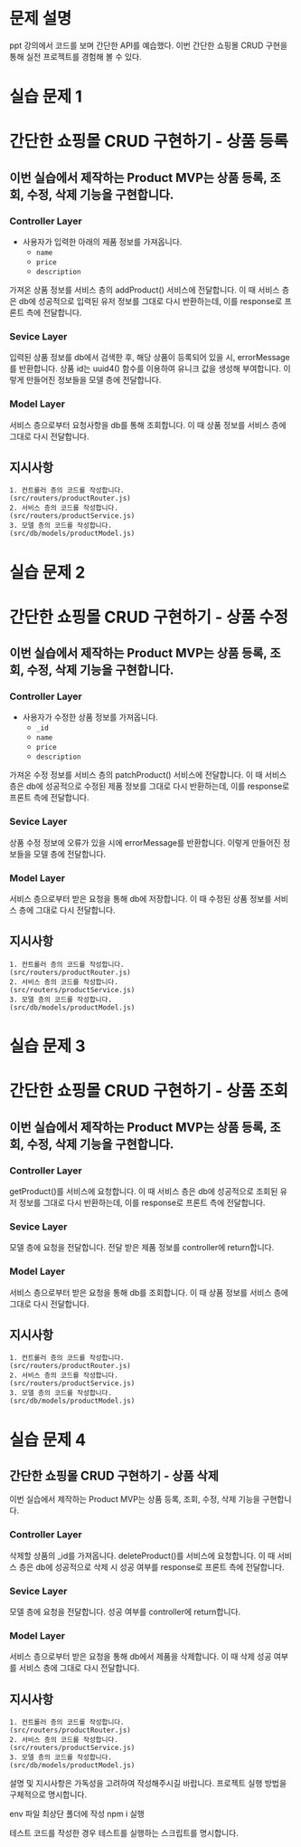 
# 문제 설명

ppt 강의에서 코드를 보며 간단한 API를 예습했다. 이번 간단한 쇼핑몰 CRUD 구현을 통해 실전 프로젝트를 경험해 볼 수 있다.

# 실습 문제 1
# 간단한 쇼핑몰 CRUD 구현하기 - 상품 등록

## 이번 실습에서 제작하는 Product MVP는 상품 등록, 조회, 수정, 삭제 기능을 구현합니다.

### Controller Layer

+ 사용자가 입력한 아래의 제품 정보를 가져옵니다.
    + `name`
    + `price`
    + `description`

가져온 상품 정보를 서비스 층의 addProduct() 서비스에 전달합니다.
이 때 서비스 층은 db에 성공적으로 입력된 유저 정보를 그대로 다시 반환하는데, 이를 response로 프론트 측에 전달합니다.

### Sevice Layer 

입력된 상품 정보를 db에서 검색한 후, 해당 상품이 등록되어 있을 시, errorMessage를 반환합니다.
상품 id는 uuid4() 함수를 이용하여 유니크 값을 생성해 부여합니다.
이렇게 만들어진 정보들을 모델 층에 전달합니다.

### Model Layer

서비스 층으로부터 요청사항을 db를 통해 조회합니다.
이 때 상품 정보를 서비스 층에 그대로 다시 전달합니다.

## 지시사항
```
1. 컨트롤러 층의 코드를 작성합니다.
(src/routers/productRouter.js)
2. 서비스 층의 코드를 작성합니다.
(src/routers/productService.js)
3. 모델 층의 코드를 작성합니다.
(src/db/models/productModel.js)
```

# 실습 문제 2

# 간단한 쇼핑몰 CRUD 구현하기 - 상품 수정

## 이번 실습에서 제작하는 Product MVP는 상품 등록, 조회, 수정, 삭제 기능을 구현합니다.

### Controller Layer

+ 사용자가 수정한 상품 정보를 가져옵니다.
    + `_id`
    + `name`
    + `price`
    + `description`

가져온 수정 정보를 서비스 층의 patchProduct() 서비스에 전달합니다.
이 때 서비스 층은 db에 성공적으로 수정된 제품 정보를 그대로 다시 반환하는데, 이를 response로 프론트 측에 전달합니다.

### Sevice Layer

상품 수정 정보에 오류가 있을 시에 errorMessage를 반환합니다.
이렇게 만들어진 정보들을 모델 층에 전달합니다.

### Model Layer

서비스 층으로부터 받은 요청을 통해 db에 저장합니다.
이 때 수정된 상품 정보를 서비스 층에 그대로 다시 전달합니다.

## 지시사항
```
1. 컨트롤러 층의 코드를 작성합니다.
(src/routers/productRouter.js)
2. 서비스 층의 코드를 작성합니다.
(src/routers/productService.js)
3. 모델 층의 코드를 작성합니다.
(src/db/models/productModel.js)
```

# 실습 문제 3
# 간단한 쇼핑몰 CRUD 구현하기 - 상품 조회

## 이번 실습에서 제작하는 Product MVP는 상품 등록, 조회, 수정, 삭제 기능을 구현합니다.

### Controller Layer

getProduct()를 서비스에 요청합니다.
이 때 서비스 층은 db에 성공적으로 조회된 유저 정보를 그대로 다시 반환하는데, 이를 response로 프론트 측에 전달합니다.

### Sevice Layer

모델 층에 요청을 전달합니다. 전달 받은 제품 정보를 controller에 return합니다.

### Model Layer

서비스 층으로부터 받은 요청을 통해 db를 조회합니다.
이 때 상품 정보를 서비스 층에 그대로 다시 전달합니다.

## 지시사항
```
1. 컨트롤러 층의 코드를 작성합니다.
(src/routers/productRouter.js)
2. 서비스 층의 코드를 작성합니다.
(src/routers/productService.js)
3. 모델 층의 코드를 작성합니다.
(src/db/models/productModel.js)
```

# 실습 문제 4

## 간단한 쇼핑몰 CRUD 구현하기 - 상품 삭제

이번 실습에서 제작하는 Product MVP는 상품 등록, 조회, 수정, 삭제 기능을 구현합니다.

### Controller Layer

삭제할 상품의 _id를 가져옵니다.
deleteProduct()를 서비스에 요청합니다.
이 때 서비스 층은 db에 성공적으로 삭제 시 성공 여부를 response로 프론트 측에 전달합니다.

### Sevice Layer

모델 층에 요청을 전달합니다. 성공 여부를 controller에 return합니다.

### Model Layer

서비스 층으로부터 받은 요청을 통해 db에서 제품을 삭제합니다.
이 때 삭제 성공 여부를 서비스 층에 그대로 다시 전달합니다.

## 지시사항
```
1. 컨트롤러 층의 코드를 작성합니다.
(src/routers/productRouter.js)
2. 서비스 층의 코드를 작성합니다.
(src/routers/productService.js)
3. 모델 층의 코드를 작성합니다.
(src/db/models/productModel.js)
```

설명 및 지시사항은 가독성을 고려하여 작성해주시길 바랍니다.
프로젝트 실행 방법을 구체적으로 명시합니다.

env 파일 최상단 폴더에 작성
npm i 실행


테스트 코드를 작성한 경우 테스트를 실행하는 스크립트를 명시합니다.

